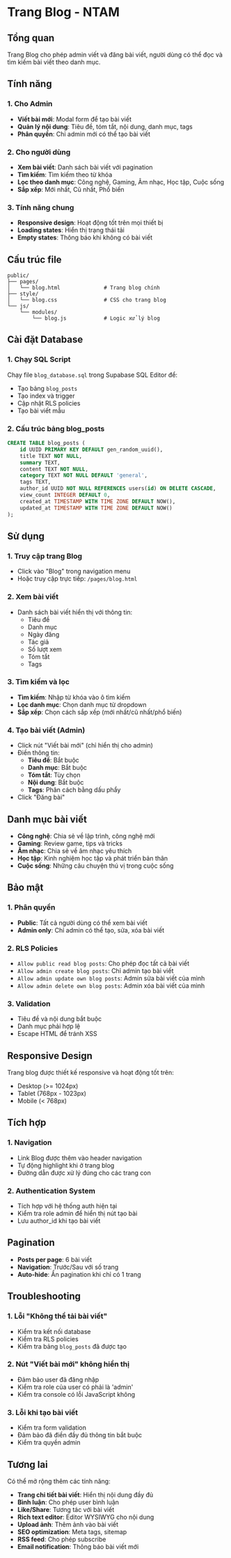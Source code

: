 # Trang Blog - NTAM

## Tổng quan
Trang Blog cho phép admin viết và đăng bài viết, người dùng có thể đọc và tìm kiếm bài viết theo danh mục.

## Tính năng

### 1. Cho Admin
- **Viết bài mới**: Modal form để tạo bài viết
- **Quản lý nội dung**: Tiêu đề, tóm tắt, nội dung, danh mục, tags
- **Phân quyền**: Chỉ admin mới có thể tạo bài viết

### 2. Cho người dùng
- **Xem bài viết**: Danh sách bài viết với pagination
- **Tìm kiếm**: Tìm kiếm theo từ khóa
- **Lọc theo danh mục**: Công nghệ, Gaming, Âm nhạc, Học tập, Cuộc sống
- **Sắp xếp**: Mới nhất, Cũ nhất, Phổ biến

### 3. Tính năng chung
- **Responsive design**: Hoạt động tốt trên mọi thiết bị
- **Loading states**: Hiển thị trạng thái tải
- **Empty states**: Thông báo khi không có bài viết

## Cấu trúc file

```
public/
├── pages/
│   └── blog.html              # Trang blog chính
├── style/
│   └── blog.css               # CSS cho trang blog
└── js/
    └── modules/
        └── blog.js            # Logic xử lý blog
```

## Cài đặt Database

### 1. Chạy SQL Script
Chạy file `blog_database.sql` trong Supabase SQL Editor để:
- Tạo bảng `blog_posts`
- Tạo index và trigger
- Cập nhật RLS policies
- Tạo bài viết mẫu

### 2. Cấu trúc bảng blog_posts
```sql
CREATE TABLE blog_posts (
    id UUID PRIMARY KEY DEFAULT gen_random_uuid(),
    title TEXT NOT NULL,
    summary TEXT,
    content TEXT NOT NULL,
    category TEXT NOT NULL DEFAULT 'general',
    tags TEXT,
    author_id UUID NOT NULL REFERENCES users(id) ON DELETE CASCADE,
    view_count INTEGER DEFAULT 0,
    created_at TIMESTAMP WITH TIME ZONE DEFAULT NOW(),
    updated_at TIMESTAMP WITH TIME ZONE DEFAULT NOW()
);
```

## Sử dụng

### 1. Truy cập trang Blog
- Click vào "Blog" trong navigation menu
- Hoặc truy cập trực tiếp: `/pages/blog.html`

### 2. Xem bài viết
- Danh sách bài viết hiển thị với thông tin:
  - Tiêu đề
  - Danh mục
  - Ngày đăng
  - Tác giả
  - Số lượt xem
  - Tóm tắt
  - Tags

### 3. Tìm kiếm và lọc
- **Tìm kiếm**: Nhập từ khóa vào ô tìm kiếm
- **Lọc danh mục**: Chọn danh mục từ dropdown
- **Sắp xếp**: Chọn cách sắp xếp (mới nhất/cũ nhất/phổ biến)

### 4. Tạo bài viết (Admin)
- Click nút "Viết bài mới" (chỉ hiển thị cho admin)
- Điền thông tin:
  - **Tiêu đề**: Bắt buộc
  - **Danh mục**: Bắt buộc
  - **Tóm tắt**: Tùy chọn
  - **Nội dung**: Bắt buộc
  - **Tags**: Phân cách bằng dấu phẩy
- Click "Đăng bài"

## Danh mục bài viết

- **Công nghệ**: Chia sẻ về lập trình, công nghệ mới
- **Gaming**: Review game, tips và tricks
- **Âm nhạc**: Chia sẻ về âm nhạc yêu thích
- **Học tập**: Kinh nghiệm học tập và phát triển bản thân
- **Cuộc sống**: Những câu chuyện thú vị trong cuộc sống

## Bảo mật

### 1. Phân quyền
- **Public**: Tất cả người dùng có thể xem bài viết
- **Admin only**: Chỉ admin có thể tạo, sửa, xóa bài viết

### 2. RLS Policies
- `Allow public read blog posts`: Cho phép đọc tất cả bài viết
- `Allow admin create blog posts`: Chỉ admin tạo bài viết
- `Allow admin update own blog posts`: Admin sửa bài viết của mình
- `Allow admin delete own blog posts`: Admin xóa bài viết của mình

### 3. Validation
- Tiêu đề và nội dung bắt buộc
- Danh mục phải hợp lệ
- Escape HTML để tránh XSS

## Responsive Design

Trang blog được thiết kế responsive và hoạt động tốt trên:
- Desktop (>= 1024px)
- Tablet (768px - 1023px)
- Mobile (< 768px)

## Tích hợp

### 1. Navigation
- Link Blog được thêm vào header navigation
- Tự động highlight khi ở trang blog
- Đường dẫn được xử lý đúng cho các trang con

### 2. Authentication System
- Tích hợp với hệ thống auth hiện tại
- Kiểm tra role admin để hiển thị nút tạo bài
- Lưu author_id khi tạo bài viết

## Pagination

- **Posts per page**: 6 bài viết
- **Navigation**: Trước/Sau với số trang
- **Auto-hide**: Ẩn pagination khi chỉ có 1 trang

## Troubleshooting

### 1. Lỗi "Không thể tải bài viết"
- Kiểm tra kết nối database
- Kiểm tra RLS policies
- Kiểm tra bảng `blog_posts` đã được tạo

### 2. Nút "Viết bài mới" không hiển thị
- Đảm bảo user đã đăng nhập
- Kiểm tra role của user có phải là 'admin'
- Kiểm tra console có lỗi JavaScript không

### 3. Lỗi khi tạo bài viết
- Kiểm tra form validation
- Đảm bảo đã điền đầy đủ thông tin bắt buộc
- Kiểm tra quyền admin

## Tương lai

Có thể mở rộng thêm các tính năng:
- **Trang chi tiết bài viết**: Hiển thị nội dung đầy đủ
- **Bình luận**: Cho phép user bình luận
- **Like/Share**: Tương tác với bài viết
- **Rich text editor**: Editor WYSIWYG cho nội dung
- **Upload ảnh**: Thêm ảnh vào bài viết
- **SEO optimization**: Meta tags, sitemap
- **RSS feed**: Cho phép subscribe
- **Email notification**: Thông báo bài viết mới 